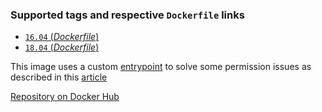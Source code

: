### Supported tags and respective `Dockerfile` links

-	[`16.04` (*Dockerfile*)](https://github.com/igeolise/docker-ubuntu/blob/master/Dockerfile1604)
-	[`18.04` (*Dockerfile*)](https://github.com/igeolise/docker-ubuntu/blob/master/Dockerfile1804)

This image uses a custom [entrypoint](https://github.com/igeolise/docker-ubuntu/blob/master/entrypoint.sh) to solve some permission issues as described in this [article](https://denibertovic.com/posts/handling-permissions-with-docker-volumes)

[Repository on Docker Hub](https://hub.docker.com/r/igeolise/ubuntu)
